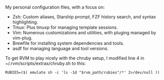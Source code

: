 My personal configuration files, with a focus on:
- Zsh: Custom aliases, Starship prompt, FZF history search, and syntax highlighting.
- Tmux: Plus tmuxp for managing template sessions.
- Vim: Numerous customizations and utilities, with pluging managed by vim-plug.
- Brewfile for installing system dependencies and tools.
- asdf for managing language and tool versions.


To get RVM to play nicely with the chruby setup, I modified line 4 in ~/.rvm/scripts/extras/chruby.sh to this:
```
RUBIES=($( emulate sh -c 'ls -1d "$rvm_path/rubies"/*' 2>/dev/null ))
```
